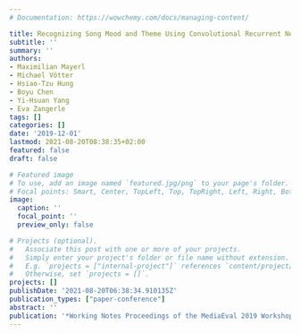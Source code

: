 ```yaml
---
# Documentation: https://wowchemy.com/docs/managing-content/

title: Recognizing Song Mood and Theme Using Convolutional Recurrent Neural Networks
subtitle: ''
summary: ''
authors:
- Maximilian Mayerl
- Michael Vötter
- Hsiao-Tzu Hung
- Boyu Chen
- Yi-Hsuan Yang
- Eva Zangerle
tags: []
categories: []
date: '2019-12-01'
lastmod: 2021-08-20T08:38:35+02:00
featured: false
draft: false

# Featured image
# To use, add an image named `featured.jpg/png` to your page's folder.
# Focal points: Smart, Center, TopLeft, Top, TopRight, Left, Right, BottomLeft, Bottom, BottomRight.
image:
  caption: ''
  focal_point: ''
  preview_only: false

# Projects (optional).
#   Associate this post with one or more of your projects.
#   Simply enter your project's folder or file name without extension.
#   E.g. `projects = ["internal-project"]` references `content/project/deep-learning/index.md`.
#   Otherwise, set `projects = []`.
projects: []
publishDate: '2021-08-20T06:38:34.910135Z'
publication_types: ["paper-conference"]
abstract: ''
publication: '*Working Notes Proceedings of the MediaEval 2019 Workshop*'
---
```


